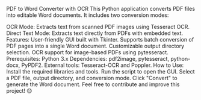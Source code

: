 PDF to Word Converter with OCR
This Python application converts PDF files into editable Word documents. It includes two conversion modes:

OCR Mode: Extracts text from scanned PDF images using Tesseract OCR.
Direct Text Mode: Extracts text directly from PDFs with embedded text.
Features:
User-friendly GUI built with Tkinter.
Supports batch conversion of PDF pages into a single Word document.
Customizable output directory selection.
OCR support for image-based PDFs using pytesseract.
Prerequisites:
Python 3.x
Dependencies: pdf2image, pytesseract, python-docx, PyPDF2.
External tools: Tesseract-OCR and Poppler.
How to Use:
Install the required libraries and tools.
Run the script to open the GUI.
Select a PDF file, output directory, and conversion mode.
Click "Convert" to generate the Word document.
Feel free to contribute and improve this project! 😊
